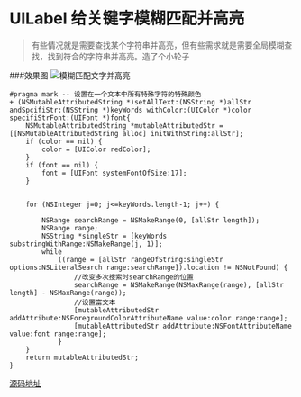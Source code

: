 # UILabel 给关键字模糊匹配并高亮

> 有些情况就是需要查找某个字符串并高亮，但有些需求就是需要全局模糊查找，找到符合的字符串并高亮。造了个小轮子

###效果图
![模糊匹配文字并高亮
](https://raw.githubusercontent.com/FantasticLBP/BlogDemos/master/image/QQ20180610-235439%402x.png)

```
#pragma mark -- 设置在一个文本中所有特殊字符的特殊颜色
+ (NSMutableAttributedString *)setAllText:(NSString *)allStr andSpcifiStr:(NSString *)keyWords withColor:(UIColor *)color specifiStrFont:(UIFont *)font{
    NSMutableAttributedString *mutableAttributedStr = [[NSMutableAttributedString alloc] initWithString:allStr];
    if (color == nil) {
        color = [UIColor redColor];
    }
    if (font == nil) {
        font = [UIFont systemFontOfSize:17];
    }
    
    
    for (NSInteger j=0; j<=keyWords.length-1; j++) {
        
        NSRange searchRange = NSMakeRange(0, [allStr length]);
        NSRange range;
        NSString *singleStr = [keyWords substringWithRange:NSMakeRange(j, 1)];
        while
            ((range = [allStr rangeOfString:singleStr options:NSLiteralSearch range:searchRange]).location != NSNotFound) {
                //改变多次搜索时searchRange的位置
                searchRange = NSMakeRange(NSMaxRange(range), [allStr length] - NSMaxRange(range));
                //设置富文本
                [mutableAttributedStr addAttribute:NSForegroundColorAttributeName value:color range:range];
                [mutableAttributedStr addAttribute:NSFontAttributeName value:font range:range];
            }
    }
    return mutableAttributedStr;
}
```

[源码地址](https://github.com/FantasticLBP/BlogDemos/tree/master/LBPAttributedStringTools)